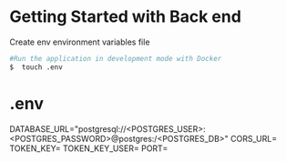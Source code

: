 # Getting Started with Back end

Create env environment variables file



```bash
#Run the application in development mode with Docker
$  touch .env
```


# .env
DATABASE_URL="postgresql://<POSTGRES_USER>:<POSTGRES_PASSWORD>@postgres:<PORT>/<POSTGRES_DB>"
CORS_URL=
TOKEN_KEY=
TOKEN_KEY_USER=
PORT=